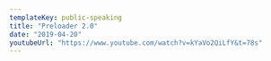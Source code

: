 ```yaml
---
templateKey: public-speaking
title: "Preloader 2.0"
date: "2019-04-20"
youtubeUrl: "https://www.youtube.com/watch?v=kYaVo2QiLfY&t=78s"
---
```

